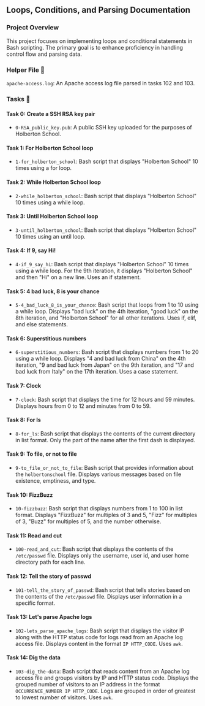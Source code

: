 ## Loops, Conditions, and Parsing Documentation

### Project Overview

This project focuses on implementing loops and conditional statements in Bash scripting. The primary goal is to enhance proficiency in handling control flow and parsing data.

### Helper File 🙌

`apache-access.log`: An Apache access log file parsed in tasks 102 and 103.

### Tasks 📃

#### Task 0: Create a SSH RSA key pair

- `0-RSA_public_key.pub`: A public SSH key uploaded for the purposes of Holberton School.

#### Task 1: For Holberton School loop

- `1-for_holberton_school`: Bash script that displays "Holberton School" 10 times using a for loop.

#### Task 2: While Holberton School loop

- `2-while_holberton_school`: Bash script that displays "Holberton School" 10 times using a while loop.

#### Task 3: Until Holberton School loop

- `3-until_holberton_school`: Bash script that displays "Holberton School" 10 times using an until loop.

#### Task 4: If 9, say Hi!

- `4-if_9_say_hi`: Bash script that displays "Holberton School" 10 times using a while loop. For the 9th iteration, it displays "Holberton School" and then "Hi" on a new line. Uses an if statement.

#### Task 5: 4 bad luck, 8 is your chance

- `5-4_bad_luck_8_is_your_chance`: Bash script that loops from 1 to 10 using a while loop. Displays "bad luck" on the 4th iteration, "good luck" on the 8th iteration, and "Holberton School" for all other iterations. Uses if, elif, and else statements.

#### Task 6: Superstitious numbers

- `6-superstitious_numbers`: Bash script that displays numbers from 1 to 20 using a while loop. Displays "4 and bad luck from China" on the 4th iteration, "9 and bad luck from Japan" on the 9th iteration, and "17 and bad luck from Italy" on the 17th iteration. Uses a case statement.

#### Task 7: Clock

- `7-clock`: Bash script that displays the time for 12 hours and 59 minutes. Displays hours from 0 to 12 and minutes from 0 to 59.

#### Task 8: For ls

- `8-for_ls`: Bash script that displays the contents of the current directory in list format. Only the part of the name after the first dash is displayed.

#### Task 9: To file, or not to file

- `9-to_file_or_not_to_file`: Bash script that provides information about the `holbertonschool` file. Displays various messages based on file existence, emptiness, and type.

#### Task 10: FizzBuzz

- `10-fizzbuzz`: Bash script that displays numbers from 1 to 100 in list format. Displays "FizzBuzz" for multiples of 3 and 5, "Fizz" for multiples of 3, "Buzz" for multiples of 5, and the number otherwise.

#### Task 11: Read and cut

- `100-read_and_cut`: Bash script that displays the contents of the `/etc/passwd` file. Displays only the username, user id, and user home directory path for each line.

#### Task 12: Tell the story of passwd

- `101-tell_the_story_of_passwd`: Bash script that tells stories based on the contents of the `/etc/passwd` file. Displays user information in a specific format.

#### Task 13: Let's parse Apache logs

- `102-lets_parse_apache_logs`: Bash script that displays the visitor IP along with the HTTP status code for logs read from an Apache log access file. Displays content in the format `IP HTTP_CODE`. Uses `awk`.

#### Task 14: Dig the data

- `103-dig_the-data`: Bash script that reads content from an Apache log access file and groups visitors by IP and HTTP status code. Displays the grouped number of visitors to an IP address in the format `OCCURRENCE_NUMBER IP HTTP_CODE`. Logs are grouped in order of greatest to lowest number of visitors. Uses `awk`.
